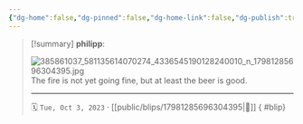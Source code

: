 ```yaml
---
{"dg-home":false,"dg-pinned":false,"dg-home-link":false,"dg-publish":true,"type":"blip","disabled rules":["yaml-title","yaml-title-alias","file-name-heading"],"title":"philipp on instagram @ 2023-10-03","created-date":"2023-10-03T15:00:00","updated-date":"2025-05-02T17:43:08","dg-path":"blips/17981285696304395.md","permalink":"/blips/17981285696304395/","dgPassFrontmatter":true}
---
```


> [!summary] **philipp**:
>
> ![385861037_581135614070274_4336545190128240010_n_17981285696304395.jpg](/img/user/attachments/385861037_581135614070274_4336545190128240010_n_17981285696304395.jpg)
> The fire is not yet going fine, but at least the beer is good.
> - - -
>
> 🗓️ `Tue, Oct 3, 2023` · [[public/blips/17981285696304395\|🔗]]
{ #blip}

